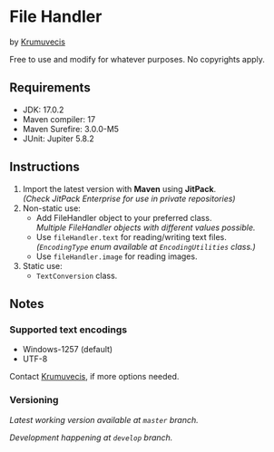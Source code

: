 <h1>File Handler</h1>

by [Krumuvecis](https://github.com/Krumuvecis)

Free to use and modify for whatever purposes. No copyrights apply.


<h2>Requirements</h2>

* JDK: 17.0.2
* Maven compiler: 17
* Maven Surefire: 3.0.0-M5
* JUnit: Jupiter 5.8.2


<h2>Instructions</h2>

1. Import the latest version with <b>Maven</b> using <b>JitPack</b>.
<br><i>(Check JitPack Enterprise for use in private repositories)</i>
2. Non-static use:
   * Add FileHandler object to your preferred class.
   <br><i>Multiple FileHandler objects with different values possible.</i>
   * Use `fileHandler.text` for reading/writing text files.
   <br><i>(`EncodingType` enum available at `EncodingUtilities` class.)</i>
   * Use `fileHandler.image` for reading images.
3. Static use:
   * `TextConversion` class.


<h2>Notes</h2>


<h3>Supported text encodings</h3>

* Windows-1257 (default)
* UTF-8

Contact [Krumuvecis](https://github.com/Krumuvecis), if more options needed.


<h3>Versioning</h3>


<i>Latest working version available at `master` branch.</i>

<i>Development happening at `develop` branch.</i>